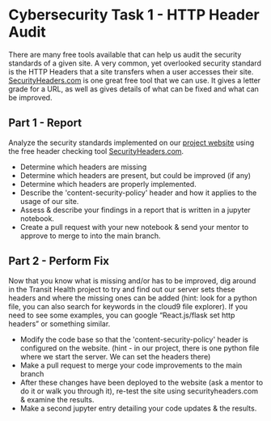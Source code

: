 # Cybersecurity Task 1 - HTTP Header Audit

There are many free tools available that can help us audit the security standards of a given site. 
A very common, yet overlooked security standard is the HTTP Headers that a site transfers when a user accesses their site.
[SecurityHeaders.com](https://securityheaders.com/) is one great free tool that we can use. 
It gives a letter grade for a URL, as well as gives details of what can be fixed and what can be improved.

## Part 1 - Report
Analyze the security standards implemented on our [project website](https://scarletstudio.github.io/transithealth/) using the free header checking tool [SecurityHeaders.com](https://securityheaders.com).  

- Determine which headers are missing
- Determine which headers are present, but could be improved (if any)
- Determine which headers are properly implemented.
- Describe the 'content-security-policy' header and how it applies to the usage of our site.
- Assess & describe your findings in a report that is written in a jupyter notebook.
- Create a pull request with your new notebook & send your mentor to approve to merge to into the main branch.

## Part 2 - Perform Fix
Now that you know what is missing and/or has to be improved, dig around in the Transit Health project to try and find out our server sets these headers and where the missing ones can be added (hint: look for a python file, you can also search for keywords in the cloud9 file explorer).  If you need to see some examples, you can google “React.js/flask set http headers” or something similar.  

- Modify the code base so that the 'content-security-policy' header is configured on the website.  (hint - in our project, there is one python file where we start the server.  We can set the headers there)
- Make a pull request to merge your code improvements to the main branch
- After these changes have been deployed to the website (ask a mentor to do it or walk you through it), re-test the site using securityheaders.com & examine the results. 
- Make a second jupyter entry detailing your code updates & the results.
